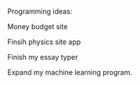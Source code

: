 Programming ideas:

Money budget site

Finsih physics site app

Finish my essay typer

Expand my machine learning program.
